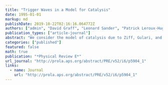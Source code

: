 ```yaml
---
title: "Trigger Waves in a Model for Catalysis"
date: 1995-01-01
markup: md
publishDate: 2019-10-22T02:16:16.064772Z
authors: ["admin", "David Graff", "Leonard Sander", "Patrick Leroux-Hugon", "Eric Clement"]
publication_types: ["article-journal"]
abstract: "We consider the model of catalysis due to Ziff, Gulari, and Barshad [Phys Rev. Lett. 56, 2553 (1986)] as a pattern formation problem.  We find that the model supports trigger waves and we examine the dependence of the wave velocity on diffusion.  In addition to the usual interface width there is a statistical broadening of the wave front that increases in time as $t^{\\frac{1}{3}}$."
categories: ["published"]
featured: false
math: true
publication: "*Physical Review E*"
url_journal: "http://prola.aps.org/abstract/PRE/v52/i6/p5904_1"
links:
  - name: Journal
    url: "http://prola.aps.org/abstract/PRE/v52/i6/p5904_1"
---
```

